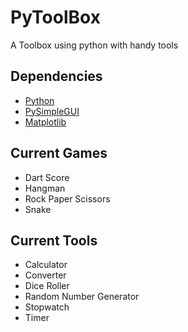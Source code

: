 # PyToolBox

A Toolbox using python with handy tools

## Dependencies
- [Python](https://www.python.org/)
- [PySimpleGUI](https://www.pysimplegui.org/en/latest/)
- [Matplotlib](https://matplotlib.org/)

## Current Games
- Dart Score
- Hangman
- Rock Paper Scissors
- Snake

## Current Tools
- Calculator
- Converter
- Dice Roller
- Random Number Generator
- Stopwatch
- Timer
